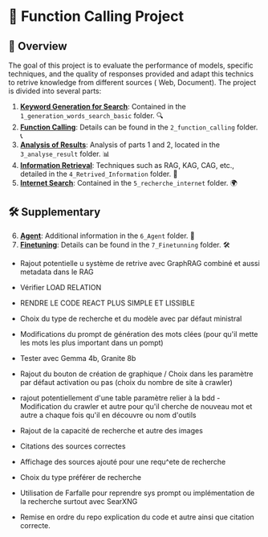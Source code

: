# 🚀 Function Calling Project

## 🌟 Overview
The goal of this project is to evaluate the performance of models, specific techniques, and the quality of responses provided and adapt this technics to retrive knowledge from different sources ( Web, Document). The project is divided into several parts:

1. **[Keyword Generation for Search](1_generation_words_search_basic/1_generation_words_search_basic.md)**: Contained in the `1_generation_words_search_basic` folder. 🔍
2. **[Function Calling](2_function_calling/2_Function_calling.md)**: Details can be found in the `2_function_calling` folder. 📞
3. **[Analysis of Results](3_analyse_result/3_analyse_result.md)**: Analysis of parts 1 and 2, located in the `3_analyse_result` folder. 📊
4. **[Information Retrieval](4_Retrived_Information/4_Retrived_Information.md)**: Techniques such as RAG, KAG, CAG, etc., detailed in the `4_Retrived_Information` folder. 🔄
5. **[Internet Search](5_recherche_internet/5_recherche_internet.md)**: Contained in the `5_recherche_internet` folder. 🌍

## 🛠️ Supplementary

6. **[Agent](6_Agent/6_Agent.md)**: Additional information in the `6_Agent` folder. 🤖
7. **[Finetuning](7_Finetunning/7_Finetunning.md)**: Details can be found in the `7_Finetunning` folder. 🛠️


- Rajout potentielle u système de retrive avec GraphRAG combiné et aussi metadata dans le RAG 
- Vérifier LOAD RELATION 
- RENDRE LE CODE REACT PLUS SIMPLE ET LISSIBLE 
- Choix du type de recherche et du modèle avec par défaut ministral 
- Modifications du prompt de génération des mots clées (pour qu'il mette les mots les plus important dans un pompt)
- Tester avec Gemma 4b, Granite 8b
- Rajout du bouton de création de graphique / Choix dans les paramètre par défaut activation ou pas (choix du nombre de site à crawler)
- rajout potentiellement d'une table paramètre relier à la bdd 
-Modification du crawler et autre pour qu'il cherche de nouveau mot et autre a chaque fois qu'il en découvre ou nom d'outils 
- Rajout de la capacité de recherche et autre des images 
- Citations des sources correctes 
- Affichage des sources ajouté pour une requ^ete de recherche
- Choix du type préférer de recherche 
- Utilisation de Farfalle pour reprendre sys prompt ou implémentation de la recherche surtout avec SearXNG

- Remise en ordre du repo explication du code et autre ainsi que citation correcte. 
